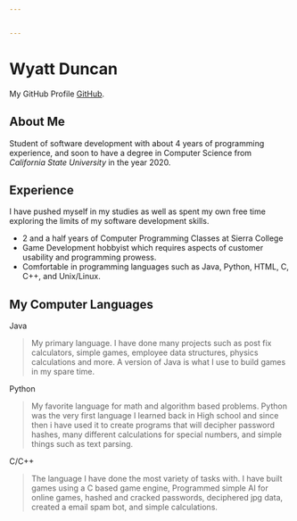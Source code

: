 ```yaml
---


---
```


<h1 id="wyatt-duncan">Wyatt Duncan</h1>
<p>My GitHub Profile <a href="https://github.com/wyattkduncan">GitHub</a>.</p>
<h2 id="about-me">About Me</h2>
<p>Student of software development with about 4 years of programming experience, and soon to have a degree in Computer Science from<br>
<em>California State University</em> in the year 2020.</p>
<h2 id="experience">Experience</h2>
<p>I have pushed myself in my studies as well as spent my own free time exploring the limits of my software development skills.</p>
<ul>
<li>2 and a half years of Computer Programming Classes at Sierra College</li>
<li>Game Development hobbyist which requires aspects of customer usability and programming prowess.</li>
<li>Comfortable in programming languages such as Java, Python, HTML, C, C++, and Unix/Linux.</li>
</ul>
<h2 id="my-computer-languages">My Computer Languages</h2>
<p>Java</p>
<blockquote>
<p>My primary  language. I have done many projects such as post fix calculators, simple games, employee data structures, physics calculations and more. A version of Java is what I use to build games in my spare time.</p>
</blockquote>
<p>Python</p>
<blockquote>
<p>My favorite language for math and algorithm based problems. Python was the very first language I learned back in High school and since then i have used it to create programs that will decipher password hashes, many different calculations for special numbers, and simple things such as text parsing.</p>
</blockquote>
<p>C/C++</p>
<blockquote>
<p>The language I have done the most variety of tasks with. I have built games using a C based game engine, Programmed simple AI for online games, hashed and cracked passwords, deciphered jpg data, created a email spam bot, and simple calculations.</p>
</blockquote>


